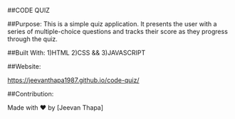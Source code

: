 ##CODE QUIZ

##Purpose:
This is a simple quiz application. It presents the user with a series of multiple-choice questions and tracks
their score as they progress through the quiz.

##Built With:
1)HTML
2)CSS && 
3)JAVASCRIPT

##Website:

https://jeevanthapa1987.github.io/code-quiz/

##Contribution:

Made with ❤️ by [Jeevan Thapa]
